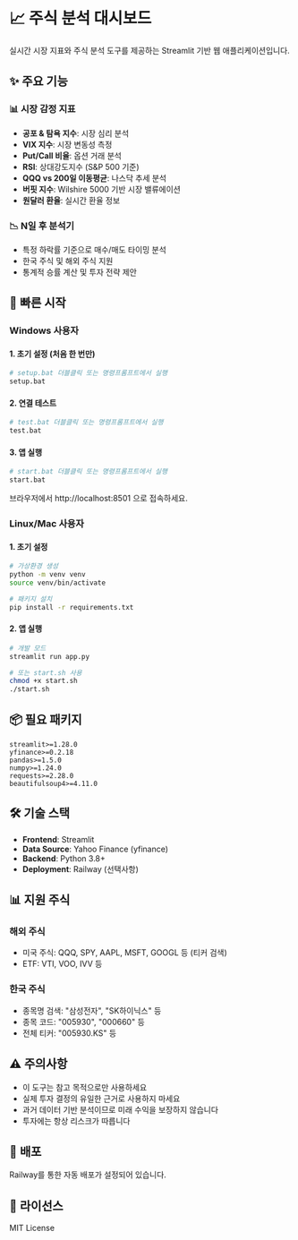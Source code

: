 # 📈 주식 분석 대시보드

실시간 시장 지표와 주식 분석 도구를 제공하는 Streamlit 기반 웹 애플리케이션입니다.

## ✨ 주요 기능

### 📊 시장 감정 지표
- **공포 & 탐욕 지수**: 시장 심리 분석
- **VIX 지수**: 시장 변동성 측정
- **Put/Call 비율**: 옵션 거래 분석
- **RSI**: 상대강도지수 (S&P 500 기준)
- **QQQ vs 200일 이동평균**: 나스닥 추세 분석
- **버핏 지수**: Wilshire 5000 기반 시장 밸류에이션
- **원달러 환율**: 실시간 환율 정보

### 📉 N일 후 분석기
- 특정 하락률 기준으로 매수/매도 타이밍 분석
- 한국 주식 및 해외 주식 지원
- 통계적 승률 계산 및 투자 전략 제안

## 🚀 빠른 시작

### Windows 사용자

#### 1. 초기 설정 (처음 한 번만)
```bash
# setup.bat 더블클릭 또는 명령프롬프트에서 실행
setup.bat
```

#### 2. 연결 테스트
```bash
# test.bat 더블클릭 또는 명령프롬프트에서 실행
test.bat
```

#### 3. 앱 실행
```bash
# start.bat 더블클릭 또는 명령프롬프트에서 실행
start.bat
```

브라우저에서 http://localhost:8501 으로 접속하세요.

### Linux/Mac 사용자

#### 1. 초기 설정
```bash
# 가상환경 생성
python -m venv venv
source venv/bin/activate

# 패키지 설치
pip install -r requirements.txt
```

#### 2. 앱 실행
```bash
# 개발 모드
streamlit run app.py

# 또는 start.sh 사용
chmod +x start.sh
./start.sh
```

## 📦 필요 패키지

```
streamlit>=1.28.0
yfinance>=0.2.18
pandas>=1.5.0
numpy>=1.24.0
requests>=2.28.0
beautifulsoup4>=4.11.0
```

## 🛠️ 기술 스택

- **Frontend**: Streamlit
- **Data Source**: Yahoo Finance (yfinance)
- **Backend**: Python 3.8+
- **Deployment**: Railway (선택사항)

## 📊 지원 주식

### 해외 주식
- 미국 주식: QQQ, SPY, AAPL, MSFT, GOOGL 등 (티커 검색)
- ETF: VTI, VOO, IVV 등

### 한국 주식  
- 종목명 검색: "삼성전자", "SK하이닉스" 등
- 종목 코드: "005930", "000660" 등
- 전체 티커: "005930.KS" 등

## ⚠️ 주의사항

- 이 도구는 참고 목적으로만 사용하세요
- 실제 투자 결정의 유일한 근거로 사용하지 마세요
- 과거 데이터 기반 분석이므로 미래 수익을 보장하지 않습니다
- 투자에는 항상 리스크가 따릅니다

## 🔗 배포

Railway를 통한 자동 배포가 설정되어 있습니다.

## 📄 라이선스

MIT License